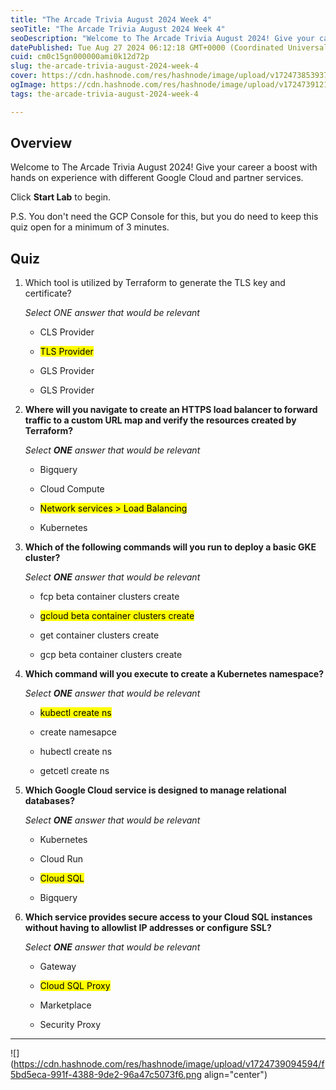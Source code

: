 ```yaml
---
title: "The Arcade Trivia August 2024 Week 4"
seoTitle: "The Arcade Trivia August 2024 Week 4"
seoDescription: "Welcome to The Arcade Trivia August 2024! Give your career a boost with hands on experience with different Google Cloud and partner services."
datePublished: Tue Aug 27 2024 06:12:18 GMT+0000 (Coordinated Universal Time)
cuid: cm0c15gn000000ami0k12d72p
slug: the-arcade-trivia-august-2024-week-4
cover: https://cdn.hashnode.com/res/hashnode/image/upload/v1724738539371/8a55fcfd-8927-4ded-9ba8-aff103322720.jpeg
ogImage: https://cdn.hashnode.com/res/hashnode/image/upload/v1724739121265/e021abf8-9cac-4204-9ea9-0a9328154924.jpeg
tags: the-arcade-trivia-august-2024-week-4

---
```


## **Overview**

Welcome to The Arcade Trivia August 2024! Give your career a boost with hands on experience with different Google Cloud and partner services.

Click **Start Lab** to begin.

P.S. You don't need the GCP Console for this, but you do need to keep this quiz open for a minimum of 3 minutes.

## **Quiz**

1. Which tool is utilized by Terraform to generate the TLS key and certificate?
    
    *Select ONE answer that would be relevant*
    
    * CLS Provider
        
    * <mark>TLS Provider</mark>
        
    * GLS Provider
        
    * GLS Provider
        
2. **Where will you navigate to create an HTTPS load balancer to forward traffic to a custom URL map and verify the resources created by Terraform?**
    
    *Select* ***ONE*** *answer that would be relevant*
    
    * Bigquery
        
    * Cloud Compute
        
    * <mark>Network services &gt; Load Balancing</mark>
        
    * Kubernetes
        
3. **Which of the following commands will you run to deploy a basic GKE cluster?**
    
    *Select* ***ONE*** *answer that would be relevant*
    
    * fcp beta container clusters create
        
    * <mark>gcloud beta container clusters create</mark>
        
    * get container clusters create
        
    * gcp beta container clusters create
        
4. **Which command will you execute to create a Kubernetes namespace?**
    
    *Select* ***ONE*** *answer that would be relevant*
    
    * <mark>kubectl create ns</mark>
        
    * create namesapce
        
    * hubectl create ns
        
    * getcetl create ns
        
5. **Which Google Cloud service is designed to manage relational databases?**
    
    *Select* ***ONE*** *answer that would be relevant*
    
    * Kubernetes
        
    * Cloud Run
        
    * <mark>Cloud SQL</mark>
        
    * Bigquery
        
6. **Which service provides secure access to your Cloud SQL instances without having to allowlist IP addresses or configure SSL?**
    
    *Select* ***ONE*** *answer that would be relevant*
    
    * Gateway
        
    * <mark>Cloud SQL Proxy</mark>
        
    * Marketplace
        
    * Security Proxy
        

---

![](https://cdn.hashnode.com/res/hashnode/image/upload/v1724739094594/f5bd5eca-991f-4388-9de2-96a47c5073f6.png align="center")